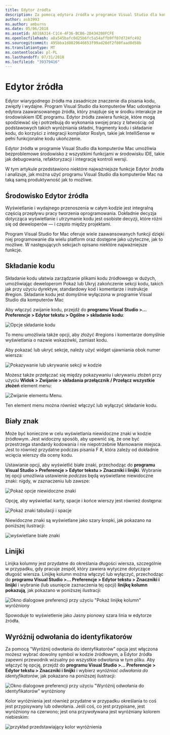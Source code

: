 ```yaml
---
title: Edytor źródła
description: Za pomocą edytora źródła w programie Visual Studio dla komputerów Mac
author: asb3993
ms.author: amburns
ms.date: 05/06/2018
ms.assetid: A018A314-C1C4-4F36-BCB6-2D434208FCFE
ms.openlocfilehash: a8a545bafc0d25b6fc5a54affb9ff07d724fc492
ms.sourcegitcommit: 495bba1d8029646653f99ad20df2f80faad8d58b
ms.translationtype: MT
ms.contentlocale: pl-PL
ms.lasthandoff: 07/31/2018
ms.locfileid: "39379416"
---
```

# <a name="source-editor"></a>Edytor źródła

Edytor wiarygodnego źródła ma zasadnicze znaczenie dla pisania kodu, zwięzły i wydajne. Program Visual Studio dla komputerów Mac udostępnia edytora zaawansowanego źródła, który znajduje się w środku interakcje ze środowiskiem IDE programu. Edytor źródła zawiera funkcje, które mogą spodziewać się i potrzebują do wykonania swojej pracy z łatwością: od podstawowych takich wyróżniania składni, fragmenty kodu i składanie kodu, do korzyści z integracji kompilator Roslyn, takie jak IntelliSense w pełni funkcjonalne kodu ukończenie.

Edytor źródła w programie Visual Studio dla komputerów Mac umożliwia bezproblemowe środowisko z wszystkimi funkcjami w środowisku IDE, takie jak debugowania, refaktoryzacji i integrację kontroli wersji.

W tym artykule przedstawiono niektóre najważniejsze funkcje Edytor źródła i analizuje, jak można użyć programu Visual Studio dla komputerów Mac na taką samą produktywność jak to możliwe.

## <a name="the-source-editor-experience"></a>Środowisko Edytor źródła

Wyświetlanie i wydajnego przenoszenia w całym kodzie jest integralną częścią przepływu pracy tworzenia oprogramowania. Dokładnie decyzja dotycząca wyświetlanie i utrzymanie kodu jest osobiste decyzji, które różni się od deweloperów — i często między projektami.

Program Visual Studio for Mac oferuje wiele zaawansowanych funkcji dzięki niej programowanie dla wielu platform oraz dostępne jako użyteczne, jak to możliwe. W następujących sekcjach opisano niektóre najważniejsze funkcje.

## <a name="code-folding"></a>Składanie kodu

Składanie kodu ułatwia zarządzanie plikami kodu źródłowego w dużych, umożliwiając deweloperom Pokaż lub Ukryj zakończenie sekcji kodu, takich jak przy użyciu dyrektyw, standardowy kod i komentarze i instrukcje #region. Składanie kodu jest domyślnie wyłączona w programie Visual Studio dla komputerów Mac

Aby włączyć zwijanie kodu, przejdź do **programu Visual Studio >... Preferencje > Edytor tekstu > Ogólne > składanie kodu**:

![Opcje składanie kodu](media/source-editor-image1.png)

To menu umożliwia także opcji, aby złożyć #regions i komentarze domyślnie wyświetlania o nazwie wskazówki, zamiast kodu.

Aby pokazać lub ukryć sekcje, należy użyć widget ujawniania obok numer wiersza:

 ![Pokazywanie lub ukrywanie sekcji w kodzie](media/source-editor-image2.png)

Możesz także przełączać się między pokazywaniu i ukrywaniu złożeń przy użyciu **Widok > Zwijanie > składania przełącznik / Przełącz wszystkie złożeń** element menu:

 ![Zwijanie elementu Menu.](media/source-editor-image19.png)

Ten element menu można również włączyć lub wyłączyć składanie kodu.

## <a name="white-space"></a>Biały znak

Może być konieczne w celu wyświetlania niewidoczne znaki w kodzie źródłowym. Jest widoczny sposób, aby upewnić się, że one być przestrzega standardy kodowania i nie niepotrzebnie Marnowanie miejsca. Jest to również przydatne podczas pisania F #, która zależy od dokładnie wcięcia wierszy dla oceny kodu.

Ustawianie opcji, aby wyświetlić białe znaki, przechodząc do **programu Visual Studio > Preferencje > Edytor tekstu > Znaczniki i linijki**. Wybranie tej opcji umożliwia ustawienie _podczas_ będą wyświetlane niewidoczne znaki: nigdy, w zaznaczeniu lub zawsze:

 ![Pokaż opcje niewidoczne znaki](media/source-editor-image3.png)

Opcję, aby wyświetlać karty, spacje i końce wierszy jest również dostępna:

 ![Pokaż znaki tabulacji i spacje](media/source-editor-image4.png)

 Niewidoczne znaki są wyświetlane jako szary kropki, jak pokazano na poniższej ilustracji:

 ![wyświetlane białe znaki](media/source-editor-image22.png)

## <a name="ruler"></a>Linijki

Linijka kolumny jest przydatne do określania długości wiersza, szczególnie w przypadku, gdy pracuje zespół, który zawiera wytyczne dotyczące długość wiersza. Linijkę kolumn można włączyć lub wyłączyć, przechodząc do **programu Visual Studio >... Preferencje > Edytor tekstu > Znaczniki i linijki** i wybranie (lub usunięcie zaznaczenia tej opcji) **linijkę kolumn pokazują**, jak pokazano w poniższej ilustracji:

 ![Okno dialogowe preferencji przy użyciu "Pokaż linijkę kolumn" wyróżniony](media/source-editor-image5.png)

 Spowoduje to wyświetlenie jako Jasny pionowy szara linia w edytorze źródła.

## <a name="highlight-identifier-references"></a>Wyróżnij odwołania do identyfikatorów

Za pomocą "Wyróżnij odwołania do identyfikatorów" opcja jest włączona możesz wybrać dowolny symbol w kodzie źródłowym, a Edytor źródła zapewni przewodnik wizualny po wszystkie odwołania w tym pliku. Aby włączyć tę opcję, przejdź do **programu Visual Studio >... Preferencje > Edytor tekstu > Znaczniki i linijki** i wybierz _wyróżniać odwołania do identyfikatorów_, jak pokazano na poniższej ilustracji:

![Okno dialogowe preferencji przy użyciu "Wyróżnij odwołania do identyfikatorów" wyróżniony](media/source-editor-image6.png)

Kolor wyróżnienia jest również przydatne w przypadku określania to coś jest przypisywany lub odwołania. Jeśli coś, co jest przypisane, jest wyróżniony na czerwono; jest ona przywoływana jest wyróżniany kolorem niebieskim:

![przykład przedstawiający kolor wyróżnienia](media/source-editor-image7.png)
